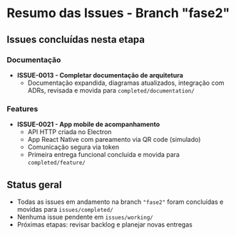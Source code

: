 # Resumo das Issues - Branch "fase2"

## Issues concluídas nesta etapa

### Documentação
- **ISSUE-0013 - Completar documentação de arquitetura**
  - Documentação expandida, diagramas atualizados, integração com ADRs, revisada e movida para `completed/documentation/`

### Features
- **ISSUE-0021 - App mobile de acompanhamento**
  - API HTTP criada no Electron
  - App React Native com pareamento via QR code (simulado)
  - Comunicação segura via token
  - Primeira entrega funcional concluída e movida para `completed/feature/`

## Status geral

- Todas as issues em andamento na branch `"fase2"` foram concluídas e movidas para `issues/completed/`
- Nenhuma issue pendente em `issues/working/`
- Próximas etapas: revisar backlog e planejar novas entregas
